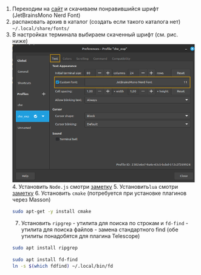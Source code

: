 1. Переходим на [сайт](https://www.nerdfonts.com/font-downloads) и скачиваем понравившийся шрифт (JetBrainsMono Nerd Font)  
2. распаковать архив в каталог (создать если такого каталога нет)
`~/.local/share/fonts/`
3. В настройках терминала выбираем скаченный шрифт (см. рис. ниже)
	![](../images/neovim_font.png)
	4.  Установить `Node.js` смотри [заметку](<../linux/Управление версиями Node.js и NPM с помощью NVM.md>)
	5. Установить`lua` смотри [заметку](<../lua/Установка lua в linux.md>)
	6. Установить `cmake` (потребуется при установке плагинов через Masson)
	```bash		
	sudo apt-get -y install cmake
	```
	7. Установить `ripgrep` - утилита для поиска по строкам и `fd-find`  - утилита для поиска файлов - замена стандартного find (обе утилиты понадобятся для плагина Telescope)
	```bash
	sudo apt install ripgrep
	```
	```bash
	sudo apt install fd-find
	ln -s $(which fdfind) ~/.local/bin/fd
	```